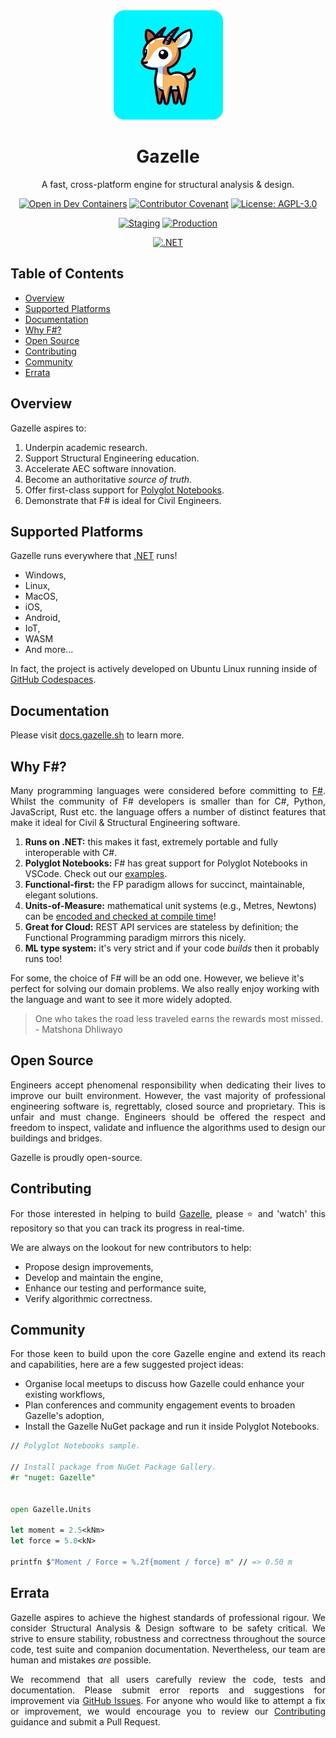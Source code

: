 <div align="center">
  <img src="assets/images/gazelle-250x250-rounded.png" height="175px" width="175px" />
  <h1>Gazelle</h1>
  <p>A fast, cross-platform engine for structural analysis & design.</p>

  [![Open in Dev Containers](https://img.shields.io/static/v1?label=Dev%20Containers&message=Open&color=blue&logo=visualstudiocode)](https://vscode.dev/redirect?url=vscode://ms-vscode-remote.remote-containers/cloneInVolume?url=https://github.com/gazellekit/gazelle)
  [![Contributor Covenant](https://img.shields.io/badge/Contributor%20Covenant-2.0-4baaaa.svg)](https://github.com/gazellekit/gazelle/blob/main/CODE_OF_CONDUCT.md)
  [![License: AGPL-3.0](https://img.shields.io/badge/License-AGPL--3.0-00add8)](https://choosealicense.com/licenses/agpl-3.0/)
  
  [![Staging](https://github.com/gazellekit/gazelle/actions/workflows/staging.yml/badge.svg)](https://github.com/gazellekit/gazelle/actions/workflows/staging.yml)
  [![Production](https://github.com/gazellekit/gazelle/actions/workflows/production.yml/badge.svg)](https://github.com/gazellekit/gazelle/actions/workflows/production.yml)
  
  [![.NET](https://img.shields.io/badge/.NET-8.0-8a2be2)](https://dotnet.microsoft.com)
</div>

## Table of Contents

- [Overview](#overview)
- [Supported Platforms](#supported-platforms)
- [Documentation](#documentation)
- [Why F#?](#why-f)
- [Open Source](#open-source)
- [Contributing](#contributing)
- [Community](#community)
- [Errata](#errata)

## Overview

Gazelle aspires to: 

1. Underpin academic research.
2. Support Structural Engineering education.
3. Accelerate AEC software innovation.
4. Become an authoritative *source of truth*.
5. Offer first-class support for [Polyglot Notebooks](https://marketplace.visualstudio.com/items?itemName=ms-dotnettools.dotnet-interactive-vscode).
6. Demonstrate that F# is ideal for Civil Engineers.

## Supported Platforms

Gazelle runs everywhere that [.NET](https://dotnet.microsoft.com/en-us/learn/dotnet/what-is-dotnet) runs!

- Windows, 
- Linux, 
- MacOS, 
- iOS, 
- Android, 
- IoT, 
- WASM
- And more...

In fact, the project is actively developed on Ubuntu Linux running inside of [GitHub Codespaces](https://github.com/features/codespaces).

## Documentation

Please visit [docs.gazelle.sh](https://docs.gazelle.sh) to learn more.

## Why F#?

<p align="justify">
  Many programming languages were considered before committing to <a href="https://dotnet.microsoft.com/en-us/languages/fsharp" target="_blank">F#</a>. Whilst the community of F# developers is smaller than for C#, Python, JavaScript, Rust etc. the language offers a number of distinct features that make it ideal for Civil & Structural Engineering software.
</p>

1. **Runs on .NET:** this makes it fast, extremely portable and fully interoperable with C#.
2. **Polyglot Notebooks:** F# has great support for Polyglot Notebooks in VSCode. Check out our [examples](./examples/). 
3. **Functional-first:** the FP paradigm allows for succinct, maintainable, elegant solutions.
4. **Units-of-Measure:** mathematical unit systems (e.g., Metres, Newtons) can be [encoded and checked at compile time](https://learn.microsoft.com/en-us/dotnet/fsharp/language-reference/units-of-measure)!
5. **Great for Cloud:** REST API services are stateless by definition; the Functional Programming paradigm mirrors this nicely.
6. **ML type system:** it's very strict and if your code *builds* then it probably runs too!

For some, the choice of F# will be an odd one. However, we believe it's perfect for solving our domain problems. We also really enjoy working with the language and want to see it more widely adopted.

> One who takes the road less traveled earns the rewards most missed. - Matshona Dhliwayo

## Open Source

<p align="justify">
  Engineers accept phenomenal responsibility when dedicating their lives to improve our built environment. However, the vast majority of professional engineering software is, regrettably, closed source and proprietary. This is unfair and must change. Engineers should be offered the respect and freedom to inspect, validate and influence the algorithms used to design our buildings and bridges. 
</p>

<p align="justify">
  Gazelle is proudly open-source.
</p>

## Contributing

<p align="justify">
  For those interested in helping to build <a href="https://github.com/gazellekit/gazelle" target="_blank">Gazelle</a>, please ⭐️ and 'watch' this repository so that you can track its progress in real-time.
</p>

<p align="justify">
  We are always on the lookout for new contributors to help: 
</p>

- Propose design improvements,
- Develop and maintain the engine, 
- Enhance our testing and performance suite,
- Verify algorithmic correctness.

## Community

<p align="justify">
  For those keen to build upon the core Gazelle engine and extend its reach and capabilities, here are a few suggested project ideas: 
</p>

- Organise local meetups to discuss how Gazelle could enhance your existing workflows,
- Plan conferences and community engagement events to broaden Gazelle's adoption,
- Install the Gazelle NuGet package and run it inside Polyglot Notebooks.

```fsharp
// Polyglot Notebooks sample.

// Install package from NuGet Package Gallery.
#r "nuget: Gazelle" 


open Gazelle.Units

let moment = 2.5<kNm>
let force = 5.0<kN>

printfn $"Moment / Force = %.2f{moment / force} m" // => 0.50 m
```

## Errata

<p align="justify">
  Gazelle aspires to achieve the highest standards of professional rigour. We consider Structural Analysis & Design software to be safety critical. We strive to ensure stability, robustness and correctness throughout the source code, test suite and companion documentation. Nevertheless, our team are human and mistakes <em>are</em> possible. 
</p>

<p align="justify">
  We recommend that all users carefully review the code, tests and documentation. Please submit error reports and suggestions for improvement via <a href="https://github.com/gazellekit/gazelle/issues" target="_blank">GitHub Issues</a>. For anyone who would like to attempt a fix or improvement, we would encourage you to review our <a href="#contributing">Contributing</a> guidance and submit a Pull Request.
</p>
